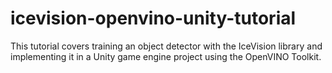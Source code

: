 # icevision-openvino-unity-tutorial
 This tutorial covers training an object detector with the IceVision library and implementing it in a Unity game engine project using the OpenVINO Toolkit.

